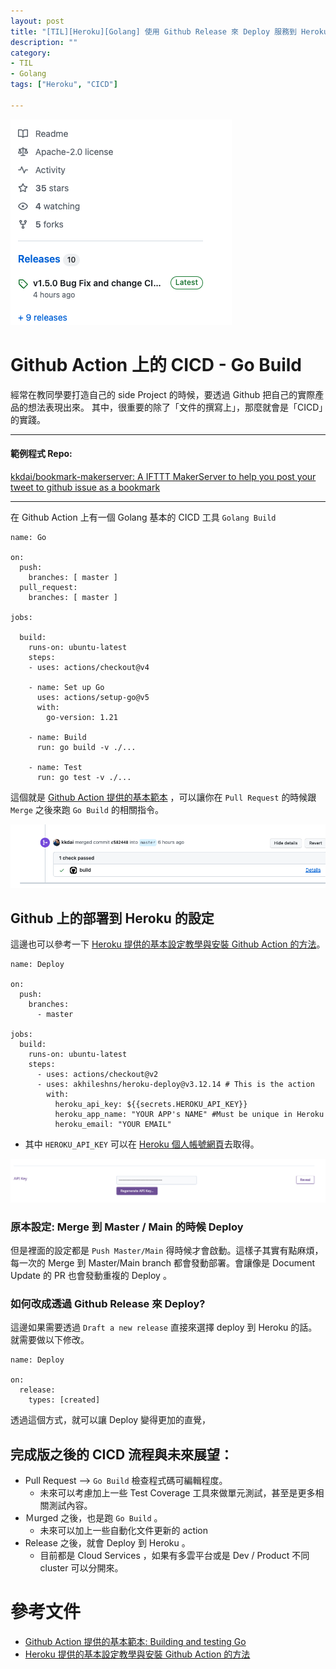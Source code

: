 ```yaml
---
layout: post
title: "[TIL][Heroku][Golang] 使用 Github Release 來 Deploy 服務到 Heroku"
description: ""
category: 
- TIL
- Golang
tags: ["Heroku", "CICD"]

---
```


![image-20231228233157290](../images/2022/image-20231228233157290.png)



# Github Action 上的 CICD - Go Build

經常在教同學要打造自己的 side Project 的時候，要透過 Github 把自己的實際產品的想法表現出來。 其中，很重要的除了「文件的撰寫上」，那麼就會是「CICD」的實踐。 

----

#### 範例程式 Repo: 

[kkdai/bookmark-makerserver: A IFTTT MakerServer to help you post your tweet to github issue as a bookmark](https://github.com/kkdai/bookmark-makerserver)

----



在 Github Action 上有一個 Golang 基本的 CICD 工具 `Golang Build`

```
name: Go

on:
  push:
    branches: [ master ]
  pull_request:
    branches: [ master ]

jobs:

  build:
    runs-on: ubuntu-latest
    steps:
    - uses: actions/checkout@v4

    - name: Set up Go
      uses: actions/setup-go@v5
      with:
        go-version: 1.21

    - name: Build
      run: go build -v ./...

    - name: Test
      run: go test -v ./...
```

這個就是 [Github Action 提供的基本範本](https://docs.github.com/en/actions/automating-builds-and-tests/building-and-testing-go) ，可以讓你在 `Pull Request` 的時候跟 `Merge` 之後來跑 `Go Build` 的相關指令。

![image-20231229000236139](../images/2022/image-20231229000236139.png)



## Github 上的部署到 Heroku 的設定

這邊也可以參考一下 [Heroku 提供的基本設定教學與安裝 Github Action 的方法](https://github.com/marketplace/actions/deploy-to-heroku)。 

```
name: Deploy

on:
  push:
    branches:
      - master

jobs:
  build:
    runs-on: ubuntu-latest
    steps:
      - uses: actions/checkout@v2
      - uses: akhileshns/heroku-deploy@v3.12.14 # This is the action
        with:
          heroku_api_key: ${{secrets.HEROKU_API_KEY}}
          heroku_app_name: "YOUR APP's NAME" #Must be unique in Heroku
          heroku_email: "YOUR EMAIL"
```

- 其中 `HEROKU_API_KEY` 可以在 [Heroku 個人帳號網頁](https://dashboard.heroku.com/account)去取得。

![image-20231229000801996](../images/2022/image-20231229000801996.png)



### 原本設定: Merge 到 Master / Main 的時候 Deploy

但是裡面的設定都是 `Push Master/Main` 得時候才會啟動。這樣子其實有點麻煩，每一次的 Merge 到 Master/Main branch 都會發動部署。會讓像是 Document Update 的 PR 也會發動重複的 Deploy 。



### 如何改成透過 Github Release 來 Deploy?

這邊如果需要透過 `Draft a new release` 直接來選擇 deploy 到 Heroku 的話。就需要做以下修改。

```
name: Deploy

on:
  release:
    types: [created]

```

透過這個方式，就可以讓 Deploy 變得更加的直覺， 



## 完成版之後的 CICD 流程與未來展望：

- Pull Request  --> `Go Build` 檢查程式碼可編輯程度。
  - 未來可以考慮加上一些 Test Coverage 工具來做單元測試，甚至是更多相關測試內容。
- Ｍurged 之後，也是跑 `Go Build` 。
  - 未來可以加上一些自動化文件更新的 action 
- Release 之後，就會 Deploy 到 Heroku 。
  - 目前都是 Cloud Services ，如果有多雲平台或是 Dev / Product 不同 cluster 可以分開來。

# 參考文件

-  [Github Action 提供的基本範本: Building and testing Go](https://docs.github.com/en/actions/automating-builds-and-tests/building-and-testing-go)
- [Heroku 提供的基本設定教學與安裝 Github Action 的方法](https://github.com/marketplace/actions/deploy-to-heroku)
